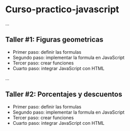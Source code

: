 # Curso-practico-javascript

...

## Taller #1: Figuras geometricas

- Primer paso: definir las formulas
- Segundo paso: implementar la formula en JavaScript
- Tercer paso: crear funciones
- Cuarto paso: integrar JavaScript con HTML

...

## Taller #2: Porcentajes y descuentos

- Primer paso: definir las formulas
- Segundo paso: implementar la formula en JavaScript
- Tercer paso: crear funciones
- Cuarto paso: integrar JavaScript con HTML